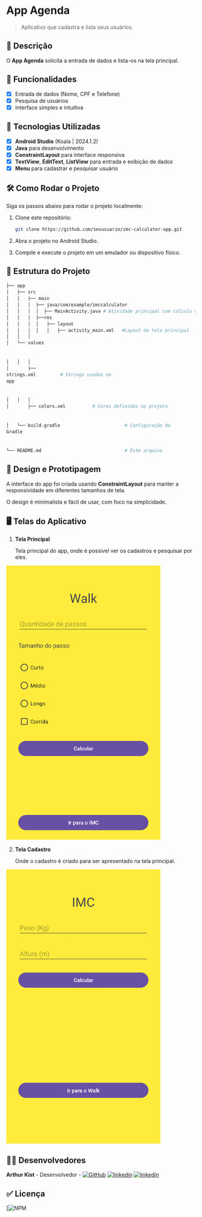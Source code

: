 # **App Agenda**

> Aplicativo que cadastra e lista seus usuários.

## 📱 Descrição

O **App Agenda** solicita a entrada de dados e lista-os na tela principal.

## 🔧 Funcionalidades

- [x] Entrada de dados (Nome, CPF e Telefone)
- [x] Pesquisa de usuários
- [x] Interface simples e intuitiva

## 🚀 Tecnologias Utilizadas

- [x] **Android Studio** (Koala | 2024.1.2)
- [x] **Java** para desenvolvimento
- [x] **ConstraintLayout** para interface responsiva
- [x] **TextView**, **EditText**, **ListView** para entrada e exibição de dados
- [x] **Menu** para cadastrar e pesquisar usuário

## 🛠️ Como Rodar o Projeto

Siga os passos abaixo para rodar o projeto localmente:

1. Clone este repositório:

    ```bash
    git clone https://github.com/seuusuario/imc-calculator-app.git

    ```

2. Abra o projeto no Android Studio.
3. Compile e execute o projeto em um emulador ou dispositivo físico.

## 📂 Estrutura do Projeto

```bash
├── app
│   ├── src
│   │   ├── main
│   │   │  ├── java/com/example/imccalculator
│   │   │  │  ├── MainActivity.java # Atividade principal com cálculo do IMC
│   │   │  ├──res
│   │   │  │   ├── layout
│   │   │  │   │   ├── activity_main.xml   #Layout da tela principal
│   │   │  
│   └── values


│   │   │  
│       ├──
strings.xml         # Strings usadas no
app


│   │   │  
│       ├── colors.xml          # Cores definidas no projeto


│   └── build.gradle                        # Configuração do
Gradle


└── README.md                               # Este arquivo
```
## 🎨 Design e Prototipagem
 
A interface do app foi criada usando **ConstraintLayout** para manter a responsividade em diferentes tamanhos de tela.
 
O design é minimalista e fácil de usar, com foco na simplicidade.
 
 ## 🖥️ Telas do Aplicativo

1. **Tela Principal**
   
   Tela principal do app, onde é possivel ver os cadastros e pesquisar por eles.
   
![Texto Alternativo](https://github.com/Kist19/WalkApp/blob/master/telaprincipal_walkapp.jpg?raw=true)

2. **Tela Cadastro**
   
   Onde o cadastro é criado para ser apresentado na tela principal.
   
![Texto Alternativo](https://github.com/Kist19/WalkApp/blob/master/imc_walkapp.jpg?raw=true)

## 👨‍💻 Desenvolvedores

**Arthur Kist** - Desenvolvedor - [![GitHub](https://img.shields.io/badge/GitHub-100000?style=for-the-badge&logo=github&logoColor=white)](https://github.com/Kist19) [![linkedin](https://img.shields.io/badge/LinkedIn-0077B5?style=for-the-badge&logo=linkedin&logoColor=white)](https://www.linkedin.com/in/arthur-kist-34b176254/) [![linkedin](https://img.shields.io/badge/Instagram-E4405F?style=for-the-badge&logo=instagram&logoColor=white)](https://www.instagram.com/kist_19_/)

 ## ✅ Licença 
 
 [![NPM](https://github.com/Kist19/WalkApp/blob/master/LICENSE)
